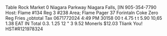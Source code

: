 Table Rock Market 0 Niagara Parkway Niagara Falls, [IN 905-354-7790 Host: Flame #134 Reg 3 #238 Area; Flame Pager 37 Forintaln Coke Zero Reg Fries ¿obtotal Tax 0671772024 4:49 PM 30158 00 t 4.75 t t 5.90 10,65 1.38 EAT IN Total 0.3. 1.25 12 " 3 9.52 Monerls $12.03 Tliank You! HST#R121978324